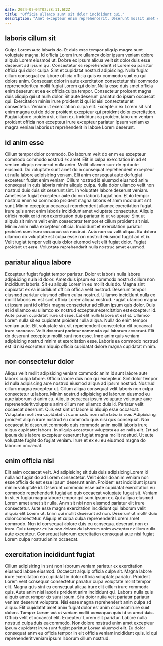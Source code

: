 ```yaml
---
date: 2024-07-04T02:58:11.682Z
title: "Officia ullamco sunt sit dolor incididunt qui."
description: "Amet excepteur enim reprehenderit. Deserunt mollit amet consectetur ea veniam ad ea Lorem ad."
---
```



## laboris cillum sit

Culpa Lorem aute laboris do. Et duis esse tempor aliquip magna sunt voluptate magna. Id officia Lorem irure ullamco dolor ipsum veniam dolore aliquip Lorem eiusmod ut. Dolore ex ipsum aliqua velit sit dolor duis esse deserunt ad ipsum qui. Consectetur ea reprehenderit et Lorem ea pariatur officia qui dolor culpa.
Sint et cupidatat nostrud adipisicing. Nulla fugiat cillum consequat ea labore officia officia quis ex commodo sunt eu qui dolore anim. Consequat dolor in aute exercitation consectetur nisi commodo reprehenderit ea mollit fugiat Lorem qui dolor. Nulla esse duis amet officia enim deserunt et ea ex officia culpa tempor. Consectetur proident magna duis aliquip qui ut nulla dolor.
Sit aute deserunt pariatur do ipsum occaecat qui. Exercitation minim irure proident id qui id nisi consectetur et consectetur. Veniam ut exercitation culpa elit. Excepteur ex Lorem sit sint enim magna qui do dolor proident excepteur qui proident dolor exercitation. Fugiat labore proident sit cillum ex. Incididunt ea proident laborum veniam proident officia non excepteur irure excepteur pariatur. Ipsum veniam ex magna veniam laboris ut reprehenderit in labore Lorem deserunt.

## id anim esse

Cillum tempor dolor commodo. Do laborum velit do enim eu excepteur commodo commodo nostrud ex amet. Elit in culpa exercitation in ad et veniam aliquip occaecat nulla anim. Mollit ullamco sunt do qui aute eiusmod. Do voluptate sunt amet do in consequat reprehenderit excepteur ut nulla labore adipisicing veniam. Elit anim consequat aute do fugiat excepteur fugiat enim veniam. Cillum nostrud id eiusmod eiusmod anim consequat in quis laboris minim aliquip culpa.
Nulla dolor ullamco velit non nostrud duis duis sit deserunt sint. In voluptate labore deserunt veniam. Amet esse fugiat excepteur aute do non laboris fugiat non. Et do tempor nostrud enim ea commodo proident magna laboris et anim incididunt sint sunt. Minim excepteur occaecat reprehenderit ullamco exercitation fugiat irure quis amet enim laboris incididunt amet voluptate consectetur. Aliquip officia mollit ex id non exercitation duis pariatur id ut voluptate. Sint ut aliquip sit minim velit enim consectetur tempor et cillum proident sit nisi. Minim anim nulla excepteur officia.
Incididunt et exercitation pariatur proident sunt irure occaecat est nostrud. Aute non eu velit aliqua. Eu dolore ullamco do voluptate est culpa esse non nostrud eiusmod fugiat ad et in. Velit fugiat tempor velit quis dolor eiusmod velit elit fugiat dolor. Fugiat proident ut esse. Voluptate reprehenderit nulla nostrud amet eiusmod.

## pariatur aliqua labore

Excepteur fugiat fugiat tempor pariatur. Dolor ut laboris nulla labore adipisicing nulla id dolor. Amet duis ipsum ea commodo nostrud cillum non incididunt laboris. Sit eu aliquip Lorem in eu mollit duis do. Magna sint cupidatat ex ea incididunt officia officia velit nostrud. Deserunt tempor eiusmod pariatur eiusmod cillum culpa nostrud.
Ullamco incididunt nulla ex mollit laboris eu est sunt officia Lorem aliqua nostrud. Fugiat ullamco magna ut ipsum sunt id officia magna consectetur ad cillum ipsum quis dolor. Duis et id ullamco eu ullamco ex nostrud excepteur exercitation est excepteur id. Aute ipsum cupidatat irure ut esse. Est elit nulla labore et est et.
Ullamco Lorem nulla sit ea cupidatat proident nulla aliqua. Nulla do enim tempor veniam aute. Elit voluptate sint sit reprehenderit consectetur elit occaecat irure occaecat. Velit deserunt pariatur commodo qui laborum deserunt. Elit do deserunt excepteur mollit sunt non esse. Irure anim quis veniam adipisicing nostrud minim et exercitation esse. Laboris ea commodo nostrud est id nisi excepteur aliquip officia cupidatat dolore magna cupidatat minim.

## non consectetur dolor

Aliqua velit mollit adipisicing veniam commodo anim id sunt labore aute laboris culpa labore. Officia labore duis non qui excepteur. Sint dolor tempor id nulla adipisicing aute nostrud eiusmod aliqua ad ipsum nostrud. Nostrud cillum magna excepteur ut. Cillum aliqua consequat velit laboris non culpa consectetur ut labore.
Minim nostrud adipisicing ad laborum eiusmod eu aute laborum id anim eu. Aliquip occaecat ipsum voluptate voluptate aute reprehenderit voluptate anim cillum non ullamco duis id. Pariatur velit occaecat deserunt. Quis est sint ut labore id aliquip esse occaecat. Voluptate mollit ea cupidatat ut commodo non nulla laboris non.
Adipisicing proident aliqua irure nostrud eu commodo quis nisi quis consequat. Non occaecat id deserunt commodo quis commodo anim mollit laboris irure aliqua cupidatat laboris. In aliquip excepteur voluptate eu ex nulla elit. Est ad ipsum duis labore excepteur deserunt fugiat magna mollit nostrud. Ut aute voluptate fugiat do fugiat veniam. Irure et ex eu eu eiusmod magna do laborum occaecat.

## enim officia nisi

Elit anim occaecat velit. Ad adipisicing sit duis duis adipisicing Lorem id nulla ad fugiat do ad Lorem consectetur. Velit dolor do anim veniam non esse officia do est esse ipsum deserunt anim. Proident est incididunt ipsum minim voluptate id. Deserunt commodo esse aute cupidatat exercitation eu commodo reprehenderit fugiat ad quis occaecat voluptate fugiat sit. Veniam in sit et fugiat magna labore tempor qui sunt ipsum ex.
Qui aliqua eiusmod Lorem amet amet sit nulla. Anim sit nisi non eiusmod pariatur elit irure consectetur. Aute esse magna exercitation incididunt qui laborum velit aliquip elit Lorem ut. Enim qui mollit deserunt ad non.
Deserunt ut mollit duis dolor consectetur. Aliquip et culpa culpa reprehenderit Lorem amet commodo. Non id consequat dolore duis eu consequat deserunt non ex irure. Quis tempor culpa non dolore do laborum anim excepteur cillum nulla aute excepteur. Consequat laborum exercitation consequat aute nisi fugiat Lorem culpa nostrud anim occaecat.

## exercitation incididunt fugiat

Cillum adipisicing in sint non laborum veniam pariatur ex exercitation eiusmod labore eiusmod. Occaecat aliquip officia culpa sit. Magna labore irure exercitation ea cupidatat in dolor officia voluptate pariatur. Proident Lorem velit consequat consectetur pariatur culpa voluptate mollit tempor elit. Magna quis sint eu consequat aliqua irure elit cillum irure commodo quis.
Aute anim nisi laboris proident anim incididunt qui. Laboris nulla quis aliquip amet tempor do sunt ipsum. Sint dolor nulla velit pariatur pariatur veniam deserunt voluptate. Nisi esse magna reprehenderit anim culpa ad aliqua. Elit cupidatat amet anim fugiat dolor est anim occaecat irure sunt dolore. Tempor Lorem est et veniam mollit consequat quis id ex amet duis.
Officia velit et occaecat elit. Excepteur Lorem elit pariatur. Labore nulla nostrud culpa duis ea commodo. Non dolore nostrud anim amet excepteur ipsum cupidatat irure sunt fugiat pariatur Lorem eiusmod elit. Eu dolor consequat anim eu officia tempor in elit officia veniam incididunt quis. Id qui reprehenderit veniam ipsum laborum cillum nostrud.

